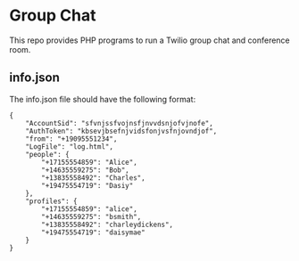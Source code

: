 Group Chat
==========

This repo provides PHP programs to run a Twilio group chat and conference room.

info.json
---------

The info.json file should have the following format:

    {
        "AccountSid": "sfvnjssfvojnsfjnvvdsnjofvjnofe",
        "AuthToken": "kbsevjbsefnjvidsfonjvsfnjovndjof",
        "from": "+19095551234",
        "LogFile": "log.html",
        "people": {
            "+17155554859": "Alice",
            "+14635559275": "Bob",
            "+13835558492": "Charles",
            "+19475554719": "Dasiy"
        },
        "profiles": {
            "+17155554859": "alice",
            "+14635559275": "bsmith",
            "+13835558492": "charleydickens",
            "+19475554719": "daisymae"
        }
    }
